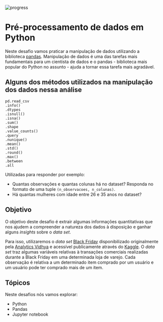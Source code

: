![progress](https://progress-bar.dev/100/ "progress")

# Pré-processamento de dados em Python

Neste desafio vamos praticar a manipulação de dados utilizando
a biblioteca [pandas](https://pandas.pydata.org/). Manipulação de dados é uma das tarefas
mais fundamentais para um cientista de dados e o pandas - biblioteca mais popular do Python no assunto - ajuda a tornar essa tarefa mais agradável.

## Alguns dos métodos utilizados na manipulação dos dados nessa análise
```
pd.read_csv
.info()
.dtypes
.isnull()
.isna()
.sum()
.shape
.value_counts()
.query
.nunique()
.mean()
.std()
.round()
.max()
.between
.all
```
Utilizadas para responder por exemplo:
* Quantas observações e quantas colunas há no dataset? Responda no formato de uma tuple `(n_observacoes, n_colunas)`.
* Há quantas mulheres com idade entre 26 e 35 anos no dataset?


## Objetivo

O objetivo deste desafio é extrair algumas informações quantitativas
que nos ajudem a compreender a natureza dos dados à disposição e ganhar alguns _insights_
sobre o _data set_.

Para isso, utilizaremos o _data set_ [Black Friday](https://codenation-challenges.s3-us-west-1.amazonaws.com/data-science-0/black_friday.csv)
disponibilizado originalmente pela [Analytics Vidhya](https://www.analyticsvidhya.com/) e acessível
publicamente através do [Kaggle](https://www.kaggle.com). O _data set_ traz algumas variáveis relativas à transações comerciais
realizadas durante a Black Friday em uma determinada loja de varejo. Cada observação é relativa
a um determinado item comprado por um usuário e um usuário pode ter comprado mais de um item.

## Tópicos

Neste desafios nós vamos explorar:

* Python
* Pandas
* Jupyter notebook

